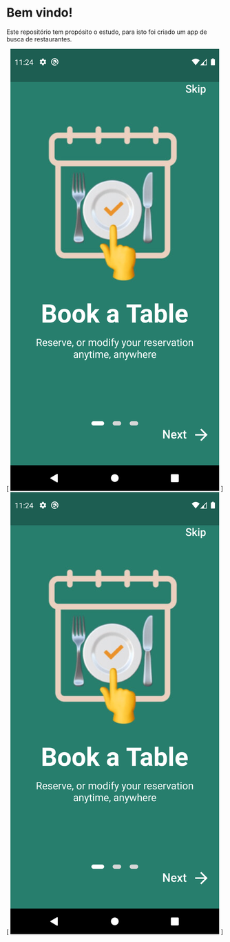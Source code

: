 # Bem vindo!

Este repositório tem propósito o estudo, para isto foi criado um app de busca de restaurantes.

[
![ ](https://github.com/GabrielCarlosLopes/restaurants_app/blob/main/screenshots/Screenshot_introduction_1.png)
]
[
![ ](https://github.com/GabrielCarlosLopes/restaurants_app/blob/main/screenshots/Screenshot_introduction_1.png)
]
